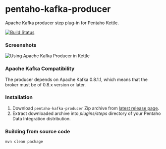 pentaho-kafka-producer
======================

Apache Kafka producer step plug-in for Pentaho Kettle.

[![Build Status](https://travis-ci.org/RuckusWirelessIL/pentaho-kafka-producer.png)](https://travis-ci.org/RuckusWirelessIL/pentaho-kafka-producer)


### Screenshots ###

![Using Apache Kafka Producer in Kettle](https://raw.github.com/RuckusWirelessIL/pentaho-kafka-producer/master/doc/example.png)


### Apache Kafka Compatibility ###

The producer depends on Apache Kafka 0.8.1.1, which means that the broker must be of 0.8.x version or later.


### Installation ###

1. Download ```pentaho-kafka-producer``` Zip archive from [latest release page](https://github.com/RuckusWirelessIL/pentaho-kafka-producer/releases/latest).
2. Extract downloaded archive into *plugins/steps* directory of your Pentaho Data Integration distribution.


### Building from source code ###

```
mvn clean package
```
